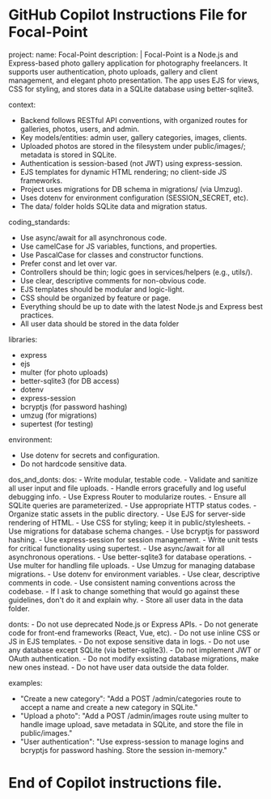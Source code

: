 # GitHub Copilot Instructions File for Focal-Point

project:
  name: Focal-Point
  description: |
    Focal-Point is a Node.js and Express-based photo gallery application for photography freelancers.
    It supports user authentication, photo uploads, gallery and client management, and elegant photo presentation.
    The app uses EJS for views, CSS for styling, and stores data in a SQLite database using better-sqlite3.

context:
  - Backend follows RESTful API conventions, with organized routes for galleries, photos, users, and admin.
  - Key models/entities: admin user, gallery categories, images, clients.
  - Uploaded photos are stored in the filesystem under public/images/; metadata is stored in SQLite.
  - Authentication is session-based (not JWT) using express-session.
  - EJS templates for dynamic HTML rendering; no client-side JS frameworks.
  - Project uses migrations for DB schema in migrations/ (via Umzug).
  - Uses dotenv for environment configuration (SESSION_SECRET, etc).
  - The data/ folder holds SQLite data and migration status.

coding_standards:
  - Use async/await for all asynchronous code.
  - Use camelCase for JS variables, functions, and properties.
  - Use PascalCase for classes and constructor functions.
  - Prefer const and let over var.
  - Controllers should be thin; logic goes in services/helpers (e.g., utils/).
  - Use clear, descriptive comments for non-obvious code.
  - EJS templates should be modular and logic-light.
  - CSS should be organized by feature or page.
  - Everything should be up to date with the latest Node.js and Express best practices.
  - All user data should be stored in the data folder

libraries:
  - express
  - ejs
  - multer (for photo uploads)
  - better-sqlite3 (for DB access)
  - dotenv
  - express-session
  - bcryptjs (for password hashing)
  - umzug (for migrations)
  - supertest (for testing)

environment:
  - Use dotenv for secrets and configuration.
  - Do not hardcode sensitive data.

dos_and_donts:
  dos:
    - Write modular, testable code.
    - Validate and sanitize all user input and file uploads.
    - Handle errors gracefully and log useful debugging info.
    - Use Express Router to modularize routes.
    - Ensure all SQLite queries are parameterized.
    - Use appropriate HTTP status codes.
    - Organize static assets in the public directory.
    - Use EJS for server-side rendering of HTML.
    - Use CSS for styling; keep it in public/stylesheets.
    - Use migrations for database schema changes.
    - Use bcryptjs for password hashing.
    - Use express-session for session management.
    - Write unit tests for critical functionality using supertest.
    - Use async/await for all asynchronous operations.
    - Use better-sqlite3 for database operations.
    - Use multer for handling file uploads.
    - Use Umzug for managing database migrations.
    - Use dotenv for environment variables.
    - Use clear, descriptive comments in code.
    - Use consistent naming conventions across the codebase.
    - If I ask to change something that would go against these guidelines, don't do it and explain why.
    - Store all user data in the data folder.

  donts:
    - Do not use deprecated Node.js or Express APIs.
    - Do not generate code for front-end frameworks (React, Vue, etc).
    - Do not use inline CSS or JS in EJS templates.
    - Do not expose sensitive data in logs.
    - Do not use any database except SQLite (via better-sqlite3).
    - Do not implement JWT or OAuth authentication.
    - Do not modify exsisting database migrations, make new ones instead.
    - Do not have user data outside the data folder.

examples:
  - "Create a new category": "Add a POST /admin/categories route to accept a name and create a new category in SQLite."
  - "Upload a photo": "Add a POST /admin/images route using multer to handle image upload, save metadata in SQLite, and store the file in public/images."
  - "User authentication": "Use express-session to manage logins and bcryptjs for password hashing. Store the session in-memory."
# End of Copilot instructions file.
